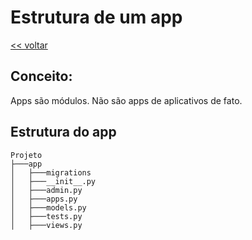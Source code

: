 # Estrutura de um app
[<< voltar](https://github.com/andrenevares/andrenevares/tree/master/python/Django)

## Conceito:
Apps são módulos.  Não são apps de aplicativos de fato.

## Estrutura do app
```
Projeto
├───app
│   ├───migrations
│   ├───__init__.py
│   ├───admin.py
│   ├───apps.py
│   ├───models.py
│   ├───tests.py
│   ├───views.py
```
